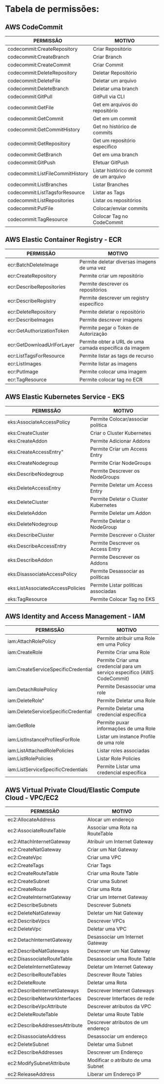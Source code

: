 # Tabela de permissões:


## AWS CodeCommit
PERMISSÃO | MOTIVO
---| ---|
codecommit:CreateRepository     | Criar Repositório
codecommit:CreateBranch         | Criar Branch
codecommit:CreateCommit         | Criar Commit
codecommit:DeleteRepository     | Deletar Repositório
codecommit:DeleteFile           | Deletar um arquivo
codecommit:DeleteBranch         | Deletar uma branch
codecommit:GitPull              | GitPull via CLI
codecommit:GetFile              | Get em arquivos do repositório
codecommit:GetCommit            | Get em um commit
codecommit:GetCommitHistory     | Get no histórico de commits
codecommit:GetRepository        | Get um repositório específico
codecommit:GetBranch            | Get em uma branch
codecommit:GitPush              | Efetuar GitPush
codecommit:ListFileCommitHistory| Listar histórico de commit de um arquivo
codecommit:ListBranches         | Listar Branches
codecommit:ListTagsforResource  | Listar as Tags
codecommit:ListRepositories     | Listar os repositórios
codecommit:PutFile              | Colocar/enviar commits
codecommit:TagResource          | Colocar Tag no CodeCommit

## AWS Elastic Container Registry - ECR
PERMISSÃO | MOTIVO
---| ---|
ecr:BatchDeleteImage        | Permite deletar diversas imagens de uma vez
ecr:CreateRepository        | Permite criar um repositório
ecr:DescribeRepositories    | Permite descrever os repositórios
ecr:DescribeRegistry        | Permite descrever um registry específico
ecr:DeleteRepository        | Permite deletar o repositório 
ecr:DescribeImages          | Permite descrever imagens
ecr:GetAuthorizationToken   | Permite pegar o Token de Autorização
ecr:GetDownloadUrlForLayer  | Permite obter a URL de uma camada específica da imagem
ecr:ListTagsForResource     | Permite listar as tags de recurso
ecr:ListImages              | Permite listar as imagens
ecr:PutImage                | Permite colocar uma imagem
ecr:TagResource             | Permite colocar tag no ECR

## AWS Elastic Kubernetes Service - EKS
PERMISSÃO | MOTIVO
---| ---|
eks:AssociateAccessPolicy           | Permite Colocar/associar politica
eks:CreateCluster                   | Criar o Cluster Kubernetes
eks:CreateAddon                     | Permite Adicionar Addons
eks:CreateAccessEntry"              | Permite Criar um Access Entry
eks:CreateNodegroup                 | Permite Criar NodeGroups
eks:DescribeNodegroup               | Permite Descrever os NodeGroups
eks:DeleteAccessEntry               | Permite Deletar um Access Entry
eks:DeleteCluster                   | Permite Deletar o Cluster Kubernetes
eks:DeleteAddon                     | Permite Deletar um Addon
eks:DeleteNodegroup                 | Permite Deletar o NodeGroup
eks:DescribeCluster                 | Permite Descrever o Cluster
eks:DescribeAccessEntry             | Permite Descrever os Access Entry
eks:DescribeAddon                   | Permite Descrever os Addons
eks:DisassociateAccessPolicy        | Permite Desassociar as políticas     
eks:ListAssociatedAccessPolicies    | Permite Listar políticas associadas       
eks:TagResource                     | Permite Colocar Tag no EKS

## AWS Identity and Access Management - IAM
PERMISSÃO | MOTIVO
---| ---|
iam:AttachRolePolicy                | Permite atribuir uma Role em uma Policy
iam:CreateRole                      | Permite Criar uma Role
iam:CreateServiceSpecificCredential | Permite Criar uma credencial para um serviço específico (AWS CodeCommit)
iam:DetachRolePolicy                | Permite Desassociar uma role
iam:DeleteRole"                     | Permite Deletar uma Role
iam:DeleteServiceSpecificCredential | Permite Deletar uma credencial específica
iam:GetRole                         | Permite puxar informações de uma Role
iam:ListInstanceProfilesForRole     | Listar um instance Profile de uma role
iam:ListAttachedRolePolicies        | Listar roles associadas 
iam:ListRolePolicies                | Listar Role Policies
iam:ListServiceSpecificCredentials  | Permite Listar uma credencial específica

## AWS Virtual Private Cloud/Elastic Compute Cloud - VPC/EC2
PERMISSÃO | MOTIVO
---| ---|
ec2:AllocateAddress             | Alocar um endereço
ec2:AssociateRouteTable         | Associar uma Rota na RouteTable
ec2:AttachInternetGateway       | Atribuir um Internet Gateway
ec2:CreateNatGateway            | Criar um Nat Gateway
ec2:CreateVpc                   | Criar uma VPC
ec2:CreateTags                  | Criar Tags
ec2:CreateRouteTable            | Criar uma Route Table
ec2:CreateSubnet                | Criar uma Subnet
ec2:CreateRoute                 | Criar uma Rota
ec2:CreateInternetGateway       | Criar um Internet Gateway
ec2:DescribeSubnets             | Descrever Subnets
ec2:DeleteNatGateway            | Deletar um Nat Gateway
ec2:DescribeVpcs                | Descrever VPCs
ec2:DeleteVpc                   | Deletar uma VPC
ec2:DetachInternetGateway       | Desassociar um Internet Gateway
ec2:DescribeNatGateways         | Descrever um Nat Gateway
ec2:DisassociateRouteTable      | Desassociar uma Route Table
ec2:DeleteInternetGateway       | Deletar um Internet Gateway
ec2:DescribeRouteTables         | Descrever Route Tables
ec2:DeleteRoute                 | Deletar uma Rota
ec2:DescribeInternetGateways    | Descrever Internet Gateways
ec2:DescribeNetworkInterfaces   | Descrever Interfaces de rede
ec2:DescribeVpcAttribute        | Descrever atributos da VPC
ec2:DeleteRouteTable            | Deletar uma Route Table
ec2:DescribeAddressesAttribute  | Descrever atributos de um endereço
ec2:DisassociateAddress         | Desassociar um endereço
ec2:DeleteSubnet                | Deletar uma Subnet
ec2:DescribeAddresses           | Descrever um Endereço
ec2:ModifySubnetAttribute       | Modificar o atributo de uma Subnet
ec2:ReleaseAddress              | Liberar um Endereço IP